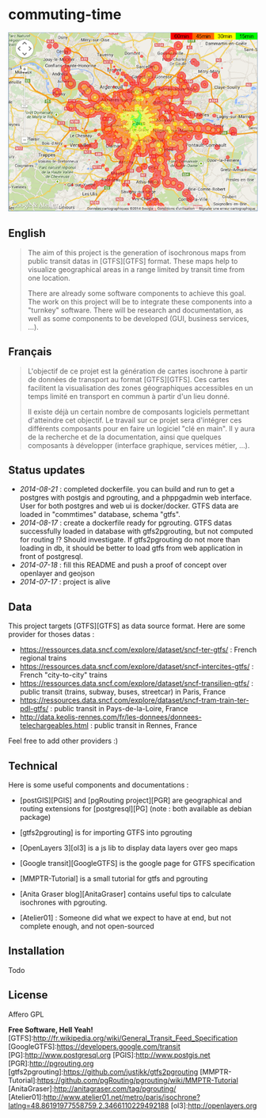 commuting-time
==============

![Isochrone map from Atelier01](/atelier01-screenshot.png?raw=true)

English
-------

> The aim of this project is the generation of isochronous maps from public transit datas in [GTFS][GTFS] format.
> These maps help to visualize geographical areas in a range limited by transit time from one location.
> 
> There are already some software components to achieve this goal.
> The work on this project will be to integrate these components into a "turnkey" software.
> There will be research and documentation, as well as some components to be developed (GUI, business services, ...).

Français
--------
> L'objectif de ce projet est la génération de cartes isochrone à partir de données de transport au format [GTFS][GTFS].
> Ces cartes facilitent la visualisation des zones géographiques accessibles en un temps limité en transport en commun à partir d'un lieu donné.
> 
> Il existe déjà un certain nombre de composants logiciels permettant d'atteindre cet objectif.
> Le travail sur ce projet sera d'intégrer ces différents composants pour en faire un logiciel "clé en main".
> Il y aura de la recherche et de la documentation, ainsi que quelques composants à développer (interface graphique, services métier, ...).

Status updates
--------------
- *2014-08-21* : completed dockerfile. you can build and run to get a postgres with postgis and pgrouting, and a phppgadmin web interface. User for both postgres and web ui is docker/docker. GTFS data are loaded in "commtimes" database, schema "gtfs".
- *2014-08-17* : create a dockerfile ready for pgrouting. GTFS datas successfully loaded in database with gtfs2pgrouting, but not computed for routing !? Should investigate. If gtfs2pgrouting do not more than loading in db, it should be better to load gtfs from web application in front of postgresql.
- *2014-07-18* : fill this README and push a proof of concept over openlayer and geojson
- *2014-07-17* : project is alive


Data
----
This project targets [GTFS][GTFS] as data source format.
Here are some provider for thoses datas :

* https://ressources.data.sncf.com/explore/dataset/sncf-ter-gtfs/ : French regional trains
* https://ressources.data.sncf.com/explore/dataset/sncf-intercites-gtfs/ : French "city-to-city" trains
* https://ressources.data.sncf.com/explore/dataset/sncf-transilien-gtfs/ : public transit (trains, subway, buses, streetcar) in Paris, France
* https://ressources.data.sncf.com/explore/dataset/sncf-tram-train-ter-pdl-gtfs/ : public transit in Pays-de-la-Loire, France
* http://data.keolis-rennes.com/fr/les-donnees/donnees-telechargeables.html : public transit in Rennes, France

Feel free to add other providers :)


Technical
---------

Here is some useful components and documentations :

- [postGIS][PGIS] and [pgRouting project][PGR] are geographical and routing extensions for [postgresql][PG] (note : both available as debian package)
- [gtfs2pgrouting] is for importing GTFS into pgrouting
- [OpenLayers 3][ol3] is a js lib to display data layers over geo maps


- [Google transit][GoogleGTFS] is the google page for GTFS specification
- [MMPTR-Tutorial] is a small tutorial for gtfs and pgrouting
- [Anita Graser blog][AnitaGraser] contains useful tips to calculate isochrones with pgrouting.
- [Atelier01] : Someone did what we expect to have at end, but not complete enough, and not open-sourced

Installation
------------
Todo

License
-------
Affero GPL


**Free Software, Hell Yeah!**
[GTFS]:http://fr.wikipedia.org/wiki/General_Transit_Feed_Specification
[GoogleGTFS]:https://developers.google.com/transit
[PG]:http://www.postgresql.org
[PGIS]:http://www.postgis.net
[PGR]:http://pgrouting.org
[gtfs2pgrouting]:https://github.com/justjkk/gtfs2pgrouting
[MMPTR-Tutorial]:https://github.com/pgRouting/pgrouting/wiki/MMPTR-Tutorial
[AnitaGraser]:http://anitagraser.com/tag/pgrouting/
[Atelier01]:http://www.atelier01.net/metro/paris/isochrone?latlng=48.86191977558759,2.3466110229492188
[ol3]:http://openlayers.org
